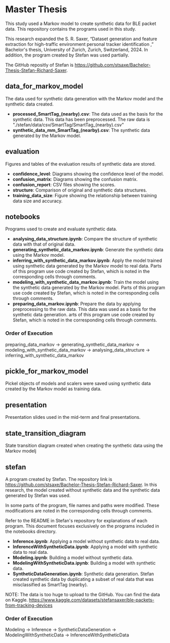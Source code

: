 # Master Thesis
This study used a Markov model to create synthetic data for BLE packet data. This repository contains the programs used in this study.

This research expanded the S. R. Saxer, “Dataset generation and feature extraction for high-traffic environment personal tracker identification ,” Bachelor's thesis, University of Zurich, Zurich, Switzerland, 2024. In addition, the program created by Stefan was used partially.

The GitHub repositly of Stefan is https://github.com/stsaxe/Bachelor-Thesis-Stefan-Richard-Saxer.

## data_for_markov_model
The data used for synthetic data generation with the Markov model and the synthetic data created.
- **processed_SmartTag_(nearby).csv**: The data used as the basis for the synthetic data. This data has been preprocessed. The raw data is "./stefan/data/csv/SmartTag/SmartTag_(nearby).csv"
- **synthetic_data_mm_SmartTag_(nearby).csv**: The synthetic data generated by the Markov model.

## evaluation
Figures and tables of the evaluation results of synthetic data are stored.
- **confidence_level**: Diagrams showing the confidence level of the model.
- **confusion_matrix**: Diagrams showing the confusion matrix.
- **confusion_report**: CSV files showing the scores.
- **structure**: Comparison of original and synthetic data structures.
- **training_data_size**: Figure showing the relationship between training data size and accuracy.

## notebooks
Programs used to create and evaluate synthetic data.
- **analysing_data_structure.ipynb**: Compare the structure of synthetic data with that of original data.
- **generating_synthetic_data_markov.ipynb**: Generate the synthetic data using the Markov model.
- **inferring_with_synthetic_data_markov.ipynb**: Apply the model trained using synthetic data generated by the Markov model to real data. Parts of this program use code created by Stefan, which is noted in the corresponding cells through comments.
- **modeling_with_synthetic_data_markov.ipynb**: Train the model using the synthetic data generated by the Markov model. Parts of this program use code created by Stefan, which is noted in the corresponding cells through comments.
- **preparing_data_markov.ipynb**: Prepare the data by applying preprocessing to the raw data. This data was used as a basis for the synthetic data generation. arts of this program use code created by Stefan, which is noted in the corresponding cells through comments.

### Order of Execution
preparing_data_markov -> generating_synthetic_data_markov -> modeling_with_synthetic_data_markov -> analysing_data_structure -> inferring_with_synthetic_data_markov

## pickle_for_markov_model
Pickel objects of models and scalers were saved using synthetic data created by the Markov model as training data.

## presentation
Presentation slides used in the mid-term and final presentations.

## state_transition_diagram
State transition diagram created when creating the synthetic data using the Markov modelj

## stefan

A program created by Stefan. The repository link is https://github.com/stsaxe/Bachelor-Thesis-Stefan-Richard-Saxer. In this research, the model created without synthetic data and the synthetic data generated by Stefan was used.

In some parts of the program, file names and paths were modified. These modifications are noted in the corresponding cells through comments.

Refer to the README in Stefan's repository for explanations of each program. This document focuses exclusively on the programs included in the notebooks directory.

- **Inference.ipynb**: Applying a model without synthetic data to real data.
- **InferenceWithSyntheticData.ipynb**: Applying a model with synthetic data to real data.
- **Modeling.ipynb**: Building a model without synthetic data.
- **ModelingWithSyntheticData.ipynb**: Building a model with synthetic data.
- **SyntheticDataGeneration.ipynb**: Synthetic data generation. Stefan created synthetic data by duplicating a subset of real data that was misclassified as SmartTag (nearby).

NOTE: The data is too huge to upload to the GitHub. You can find the data on Kaggle. https://www.kaggle.com/datasets/stefansaxer/ble-packets-from-tracking-devices

### Order of Execution
Modeling -> Inference -> SyntheticDataGeneration -> ModelingWithSyntheticData -> InferenceWithSyntheticData